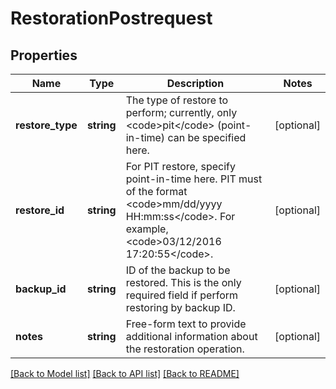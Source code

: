 # RestorationPostrequest

## Properties
Name | Type | Description | Notes
------------ | ------------- | ------------- | -------------
**restore_type** | **string** | The type of restore to perform; currently, only &lt;code&gt;pit&lt;/code&gt; (point-in-time) can be specified here. | [optional] 
**restore_id** | **string** | For PIT restore, specify point-in-time here. PIT must of the format &lt;code&gt;mm/dd/yyyy HH:mm:ss&lt;/code&gt;. For example, &lt;code&gt;03/12/2016 17:20:55&lt;/code&gt;. | [optional] 
**backup_id** | **string** | ID of the backup to be restored. This is the only required field if perform restoring by backup ID. | [optional] 
**notes** | **string** | Free-form text to provide additional information about the restoration operation. | [optional] 

[[Back to Model list]](../README.md#documentation-for-models) [[Back to API list]](../README.md#documentation-for-api-endpoints) [[Back to README]](../README.md)


